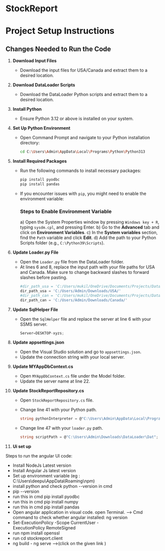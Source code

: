 # StockReport

# Project Setup Instructions

## Changes Needed to Run the Code

1. **Download Input Files**
   - Download the input files for USA/Canada and extract them to a desired location.

2. **Download DataLoader Scripts**
   - Download the DataLoader Python scripts and extract them to a desired location.

3. **Install Python**
   - Ensure Python 3.12 or above is installed on your system.

4. **Set Up Python Environment**
   - Open Command Prompt and navigate to your Python installation directory:
     ```sh
     cd C:\Users\Admin\AppData\Local\Programs\Python\Python313
     ```

5. **Install Required Packages**
   - Run the following commands to install necessary packages:
     ```sh
     pip install pyodbc
     pip install pandas
     ```

   - If you encounter issues with `pip`, you might need to enable the environment variable:

     ### Steps to Enable Environment Variable
     a) Open the System Properties window by pressing `Windows key + R`, typing `sysdm.cpl`, and pressing Enter.
     b) Go to the **Advanced** tab and click on **Environment Variables**.
     c) In the **System variables** section, find the `Path` variable and click **Edit**.
     d) Add the path to your Python Scripts folder (e.g., `C:\Python39\Scripts`).

6. **Update Loader.py File**
   - Open the `Loader.py` file from the DataLoader folder.
   - At lines 6 and 8, replace the input path with your file paths for USA and Canada. Make sure to change backward slashes to forward slashes before pasting.
     ```python
     #dir_path_usa = 'C:/Users/mukil/OneDrive/Documents/Projects/DataEngineering/Input/USA/'
     dir_path_usa = 'C:/Users/Admin/Downloads/USA/'
     #dir_path_can = 'C:/Users/mukil/OneDrive/Documents/Projects/DataEngineering/Input/Canada/'
     dir_path_can = 'C:/Users/Admin/Downloads/Canada/'
     ```

7. **Update SqlHelper File**
   - Open the `SqlHelper` file and replace the server at line 6 with your SSMS server.
     ```csharp
     Server=DESKTOP-xyzs;
     ```

8. **Update appsettings.json**
   - Open the Visual Studio solution and go to `appsettings.json`.
   - Update the connection string with your local server.

9. **Update MYAppDbContext.cs**
   - Open `MYAppDbContext.cs` file under the Model folder.
   - Update the server name at line 22.

10. **Update StockReportRepository.cs**
    - Open `StockReportRepository.cs` file.
    - Change line 41 with your Python path.
      ```csharp
      string pythonInterpreter = @"C:\Users\Admin\AppData\Local\Programs\Python\Python313\python.exe";
      ```

    - Change line 47 with your `loader.py` path.
      ```csharp
      string scriptPath = @"C:\Users\Admin\Downloads\DataLoader\Dat";
      ```


11. **Ui set up** 

Steps to run the angular UI code:

- Install NodeJs Latest version
- Install Angular Js latest version
- Set up environment variable (eg : C:\Users\deepu\AppData\Roaming\npm)
- install python and check python --version in cmd 
- pip --version
- run this in cmd pip install pyodbc
- run this in cmd pip install numpy
- run this in cmd pip install pandas
- Open angular application in visual code. open Terminal. --> Cmd command to check whether angular installed: ng version
- Set-ExecutionPolicy -Scope CurrentUser -ExecutionPolicy RemoteSigned
- run npm install openssl
- run cd stockreport.client 
- ng build
- ng serve -->(click on the given link )
